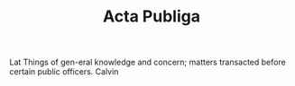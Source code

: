 ---
title: Acta Publiga
letter: A
permalink: "/definitions/acta-publiga.html"
body: Lat Things of gen-eral knowledge and concern; matters transacted before certain
  public officers. Calvin
published_at: '2018-07-07'
source: Black's Law Dictionary
layout: post
---